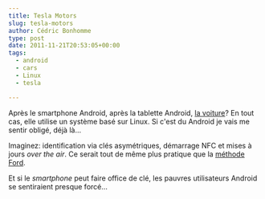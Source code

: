 ```yaml
---
title: Tesla Motors
slug: tesla-motors
author: Cédric Bonhomme
type: post
date: 2011-11-21T20:53:05+00:00
tags:
  - android
  - cars
  - Linux
  - tesla

---
```

Après le smartphone Android, après la tablette Android, [la voiture][1]?
En tout cas, elle utilise un système basé sur Linux.
Si c'est du Android je vais me sentir obligé, déjà là…

Imaginez: identification via clés asymétriques, démarrage NFC et mises à jours
_over the air_. Ce serait tout de même plus pratique que la [méthode Ford][2].

Et si le _smartphone_ peut faire office de clé, les pauvres utilisateurs
Android se sentiraient presque forcé…

 [1]: http://androidandme.com/2009/04/news/android-races-to-tesla-motors/
 [2]: http://tech.slashdot.org/story/11/11/19/049229/how-ford-will-upgrade-owners-display-screens

